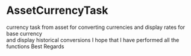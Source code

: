 # AssetCurrencyTask
 currency task from asset for converting currencies and display rates for base currency  
 and display historical conversions 
 I hope that I have performed all the functions 
 Best Regards 
